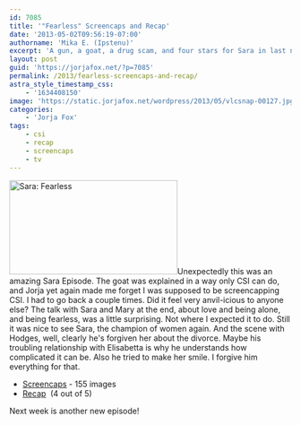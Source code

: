 ```yaml
---
id: 7085
title: '"Fearless" Screencaps and Recap'
date: '2013-05-02T09:56:19-07:00'
authorname: 'Mika E. (Ipstenu)'
excerpt: 'A gun, a goat, a drug scam, and four stars for Sara in last night''s CSI. If you didn''t watch it, you should.'
layout: post
guid: 'https://jorjafox.net/?p=7085'
permalink: /2013/fearless-screencaps-and-recap/
astra_style_timestamp_css:
    - '1634408150'
image: 'https://static.jorjafox.net/wordpress/2013/05/vlcsnap-00127.jpg'
categories:
    - 'Jorja Fox'
tags:
    - csi
    - recap
    - screencaps
    - tv
---
```


<a href="//jfo-static.net/wordpress/2013/05/vlcsnap-00150.jpg"><img class="alignleft size-medium wp-image-7096" src="//jfo-static.net/wordpress/2013/05/vlcsnap-00150.jpg" alt="Sara: Fearless" width="300" height="168" /></a>Unexpectedly this was an amazing Sara Episode. The goat was explained in a way only CSI can do, and Jorja yet again made me forget I was supposed to be screencapping CSI. I had to go back a couple times. Did it feel very anvil-icious to anyone else? The talk with Sara and Mary at the end, about love and being alone, and being fearless, was a little surprising. Not where I expected it to do. Still it was nice to see Sara, the champion of women again. And the scene with Hodges, well, clearly he's forgiven her about the divorce. Maybe his troubling relationship with Elisabetta is why he understands how complicated it can be. Also he tried to make her smile. I forgive him everything for that.
<ul>
 	<li><a href="https://jorjafox.net/gallery/tv/csi/season13/20fearless/">Screencaps</a> - 155 images</li>
 	<li><a href="https://jorjafox.net/wiki/Fearless">Recap</a>  (4 out of 5)</li>
</ul>
Next week is another new episode!
